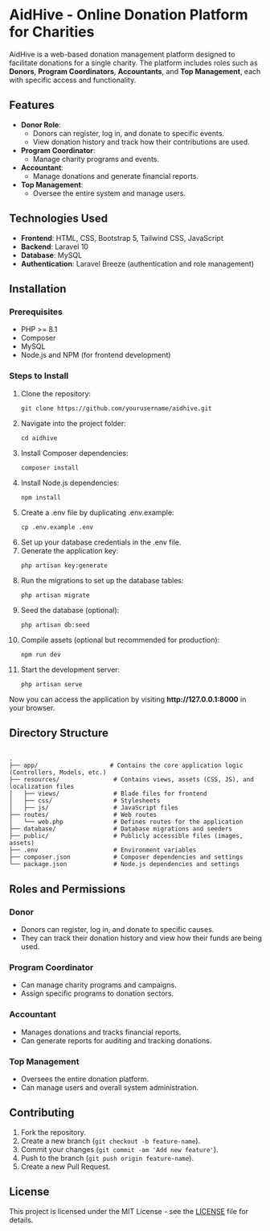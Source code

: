 <!DOCTYPE html>
<html lang="en">
<head>
    <meta charset="UTF-8">
    <meta name="viewport" content="width=device-width, initial-scale=1.0">
    <title>AidHive - Online Donation Platform for Charities</title>
</head>
<body>

<h1>AidHive - Online Donation Platform for Charities</h1>

<p>AidHive is a web-based donation management platform designed to facilitate donations for a single charity. The platform includes roles such as <strong>Donors</strong>, <strong>Program Coordinators</strong>, <strong>Accountants</strong>, and <strong>Top Management</strong>, each with specific access and functionality.</p>

<h2>Features</h2>
<ul>
    <li><strong>Donor Role</strong>: 
        <ul>
            <li>Donors can register, log in, and donate to specific events.</li>
            <li>View donation history and track how their contributions are used.</li>
        </ul>
    </li>
    <li><strong>Program Coordinator</strong>: 
        <ul>
            <li>Manage charity programs and events.</li>
        </ul>
    </li>
    <li><strong>Accountant</strong>:
        <ul>
            <li>Manage donations and generate financial reports.</li>
        </ul>
    </li>
    <li><strong>Top Management</strong>:
        <ul>
            <li>Oversee the entire system and manage users.</li>
        </ul>
    </li>
</ul>

<h2>Technologies Used</h2>
<ul>
    <li><strong>Frontend</strong>: HTML, CSS, Bootstrap 5, Tailwind CSS, JavaScript</li>
    <li><strong>Backend</strong>: Laravel 10</li>
    <li><strong>Database</strong>: MySQL</li>
    <li><strong>Authentication</strong>: Laravel Breeze (authentication and role management)</li>
</ul>

<h2>Installation</h2>
<h3>Prerequisites</h3>
<ul>
    <li>PHP >= 8.1</li>
    <li>Composer</li>
    <li>MySQL</li>
    <li>Node.js and NPM (for frontend development)</li>
</ul>

<h3>Steps to Install</h3>
<ol>
    <li>Clone the repository:
        <pre><code>git clone https://github.com/yourusername/aidhive.git</code></pre>
    </li>
    <li>Navigate into the project folder:
        <pre><code>cd aidhive</code></pre>
    </li>
    <li>Install Composer dependencies:
        <pre><code>composer install</code></pre>
    </li>
    <li>Install Node.js dependencies:
        <pre><code>npm install</code></pre>
    </li>
    <li>Create a .env file by duplicating .env.example:
        <pre><code>cp .env.example .env</code></pre>
    </li>
    <li>Set up your database credentials in the .env file.</li>
    <li>Generate the application key:
        <pre><code>php artisan key:generate</code></pre>
    </li>
    <li>Run the migrations to set up the database tables:
        <pre><code>php artisan migrate</code></pre>
    </li>
    <li>Seed the database (optional):
        <pre><code>php artisan db:seed</code></pre>
    </li>
    <li>Compile assets (optional but recommended for production):
        <pre><code>npm run dev</code></pre>
    </li>
    <li>Start the development server:
        <pre><code>php artisan serve</code></pre>
    </li>
</ol>

<p>Now you can access the application by visiting <strong>http://127.0.0.1:8000</strong> in your browser.</p>

<h2>Directory Structure</h2>
<pre><code>
.
├── app/                    # Contains the core application logic (Controllers, Models, etc.)
├── resources/               # Contains views, assets (CSS, JS), and localization files
│   ├── views/               # Blade files for frontend
│   ├── css/                 # Stylesheets
│   ├── js/                  # JavaScript files
├── routes/                  # Web routes
│   └── web.php              # Defines routes for the application
├── database/                # Database migrations and seeders
├── public/                  # Publicly accessible files (images, assets)
├── .env                     # Environment variables
├── composer.json            # Composer dependencies and settings
└── package.json             # Node.js dependencies and settings
</code></pre>

<h2>Roles and Permissions</h2>

<h3>Donor</h3>
<ul>
    <li>Donors can register, log in, and donate to specific causes.</li>
    <li>They can track their donation history and view how their funds are being used.</li>
</ul>

<h3>Program Coordinator</h3>
<ul>
    <li>Can manage charity programs and campaigns.</li>
    <li>Assign specific programs to donation sectors.</li>
</ul>

<h3>Accountant</h3>
<ul>
    <li>Manages donations and tracks financial reports.</li>
    <li>Can generate reports for auditing and tracking donations.</li>
</ul>

<h3>Top Management</h3>
<ul>
    <li>Oversees the entire donation platform.</li>
    <li>Can manage users and overall system administration.</li>
</ul>

<h2>Contributing</h2>
<ol>
    <li>Fork the repository.</li>
    <li>Create a new branch (<code>git checkout -b feature-name</code>).</li>
    <li>Commit your changes (<code>git commit -am 'Add new feature'</code>).</li>
    <li>Push to the branch (<code>git push origin feature-name</code>).</li>
    <li>Create a new Pull Request.</li>
</ol>

<h2>License</h2>
<p>This project is licensed under the MIT License - see the <a href="LICENSE">LICENSE</a> file for details.</p>

</body>
</html>

